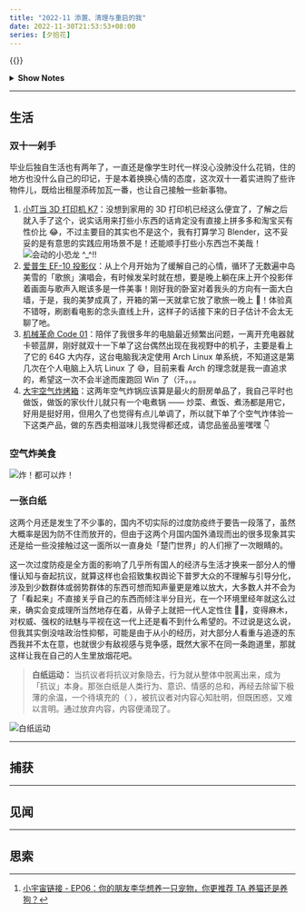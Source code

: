 ```yaml
---
title: "2022-11 添置、清理与重启的我"
date: 2022-11-30T21:53:53+08:00
series: [夕拾花]
---
```


{{<music url="https://audio.xmcdn.com/storages/f5e5-audiofreehighqps/CE/76/GKwRIRwG0C-BAzHyngGStA_S.m4a" name="EP06：你的朋友李华想养一只宠物，你更推荐TA养猫还是养狗？" artist="你吃香菜吗" cover="https://image-host-1255524710.cos.ap-beijing.myqcloud.com/img/202301052006671.png" mutex=false >}}

<details>
  <summary><b>Show Notes</b></summary>

> 01:30 正式开始！
>
> 03:56 开胃小前菜：我家宠物跟我是哥们儿关系！
>
> 08:08 花式香菜论：成年后的李华，我真心建议你养它！
>
> 73:14 香菜变菜香：我自己有猫，我推荐 TA 养狗，这样我不就能遛 TA 的狗了吗？
>
> 103:11 第六届香菜杯颁奖典礼：如果猫猫狗狗能说话，这个“最佳宠物外交官”非你莫属！
>
> 李华就是你我他。到底养猫还是狗？听完这期节目，请问李华你选啥？[^ref]

</details>

[^ref]: [小宇宙链接 - EP06：你的朋友李华想养一只宠物，你更推荐 TA 养猫还是养狗？](https://www.xiaoyuzhoufm.com/episode/62fa6be6226f5c1fa0d5889f)

---

## 生活

### 双十一剁手

毕业后独自生活也有两年了，一直还是像学生时代一样没心没肺没什么花销，住的地方也没什么自己的印记，于是本着换换心情的态度，这次双十一着实进购了些许物件儿，既给出租屋添砖加瓦一番，也让自己接触一些新事物。

1. [小叮当 3D 打印机 K7](https://item.taobao.com/item.htm?spm=a1z09.2.0.0.67002e8dsNkUBk&id=674747238622)：没想到家用的 3D 打印机已经这么便宜了，了解之后就入手了这个，说实话用来打些小东西的话肯定没有直接上拼多多和淘宝买有性价比 😂，不过主要目的其实也不是这个，我有打算学习 Blender，这不妥妥的是有意思的实践应用场景不是！还能顺手打些小东西岂不美哉！
   ![](https://image-host-1255524710.cos.ap-beijing.myqcloud.com/img/202302072200987.jpg "会动的小恐龙 ^_^!!")
2. [爱普生 EF-10 投影仪](https://item.jd.com/100020880968.html)：从上个月开始为了缓解自己的心情，循环了无数遍中岛美雪的「歌旅」演唱会，有时候发呆时就在想，要是晚上躺在床上开个投影伴着画面与歌声入眠该多是一件美事！刚好我的卧室对着我头的方向有一面大白墙，于是，我的美梦成真了，开箱的第一天就拿它放了歌旅一晚上 💃！体验真不错呀，刷剧看电影的念头直线上升，这样子的话接下来的日子估计不会太无聊了吔。
3. [机械革命 Code 01](https://item.jd.com/100030316577.html)：陪伴了我很多年的电脑最近频繁出问题，一离开充电器就卡顿蓝屏，刚好就双十一下单了这台偶然出现在我视野中的机子，主要是看上了它的 64G 大内存，这台电脑我决定使用 Arch Linux 单系统，不知道这是第几次在个人电脑上入坑 Linux 了 😅，目前来看 Arch 的理念就是我一直追求的，希望这一次不会半途而废跑回 Win 了（汗。。。
4. [大宇空气炸烤箱](https://item.jd.com/10052331510896.html)：这两年空气炸锅应该算是最火的厨房单品了，我自己平时也做饭，做饭的家伙什儿就只有一个电煮锅 —— 炒菜、煮饭、煮汤都是用它，好用是挺好用，但用久了也觉得有点儿单调了，所以就下单了个空气炸体验一下这类产品，做的东西卖相滋味儿我觉得都还成，请您品鉴品鉴嘿嘿 👇

### 空气炸美食

![](https://image-host-1255524710.cos.ap-beijing.myqcloud.com/img/202301151947314.jpg "炸！都可以炸！")

### 一张白纸

这两个月还是发生了不少事的，国内不切实际的过度防疫终于要告一段落了，虽然大概率是因为防不住而放开的，但由于这两个月国内国外涌现而出的很多现象其实还是给一些没接触过这一面所以一直身处「楚门世界」的人们擦了一次眼睛的。

这一次过度防疫是全方面的影响了几乎所有国人的经济与生活才换来一部分人的懵懂认知与奋起抗议，就算这样也会招致集权舆论下普罗大众的不理解与引导分化，涉及到少数群体或弱势群体的东西可想而知声量更是难以放大，大多数人并不会为了「看起来」不直接关乎自己的东西而倾注半分目光，在一个环境里经年就这么过来，确实会变成理所当然地存在着，从骨子上就把一代人定性住 😮‍💨，变得麻木，对权威、强权的祛魅与平视在这一代上还是看不到什么希望的。不过说是这么说，但我其实倒没啥政治性抑郁，可能是由于从小的经历，对大部分人看重与追逐的东西我并不太在意，也就很少有敌视感与竞争感，既然大家不在同一条跑道里，那就这样让我在自己的人生里放烟花吧。

> **白纸运动：** 当抗议者将抗议对象隐去，行为就从整体中脱离出来，成为「抗议」本身。那张白纸是人类行为、意识、情感的总和，再经去除留下极薄的余温，一个待填充的（ ），被抗议者对内容心知肚明，但既困惑，又难以言明。通过放弃内容，内容便涌现了。

![白纸运动](https://image-host-1255524710.cos.ap-beijing.myqcloud.com/img/202301052054935.jpg)

---

## 捕获

---

## 见闻

---

## 思索
